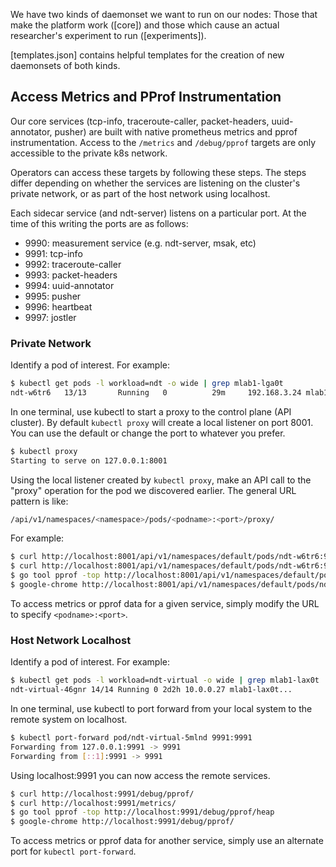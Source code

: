 We have two kinds of daemonset we want to run on our nodes: Those that make the platform work ([core]) and those which cause an actual researcher's experiment to run ([experiments]).

[templates.json] contains helpful templates for the creation of new daemonsets of both kinds.

## Access Metrics and PProf Instrumentation

Our core services (tcp-info, traceroute-caller, packet-headers, uuid-annotator,
pusher) are built with native prometheus metrics and pprof instrumentation.
Access to the `/metrics` and `/debug/pprof` targets are only accessible to the
private k8s network.

Operators can access these targets by following these steps. The steps differ depending on whether the services are listening on the cluster's private network, or as part of the host network using localhost.

Each sidecar service (and ndt-server) listens on a particular port. At the time
of this writing the ports are as follows:

* 9990: measurement service (e.g. ndt-server, msak, etc)
* 9991: tcp-info
* 9992: traceroute-caller
* 9993: packet-headers
* 9994: uuid-annotator
* 9995: pusher
* 9996: heartbeat
* 9997: jostler

### Private Network

Identify a pod of interest. For example:

```sh
$ kubectl get pods -l workload=ndt -o wide | grep mlab1-lga0t
ndt-w6tr6   13/13       Running   0          29m     192.168.3.24 mlab1-lga0t[...]
```

In one terminal, use kubectl to start a proxy to the control plane (API
cluster). By default `kubectl proxy` will create a local listener on port
8001. You can use the default or change the port to whatever you prefer.

```sh
$ kubectl proxy
Starting to serve on 127.0.0.1:8001
```

Using the local listener created by `kubectl proxy`, make an API call to the
"proxy" operation for the pod we discovered earlier. The general URL pattern is
like:

```sh
/api/v1/namespaces/<namespace>/pods/<podname>:<port>/proxy/
```

For example:

```sh
$ curl http://localhost:8001/api/v1/namespaces/default/pods/ndt-w6tr6:9990/proxy/debug/pprof/
$ curl http://localhost:8001/api/v1/namespaces/default/pods/ndt-w6tr6:9995/proxy/metrics
$ go tool pprof -top http://localhost:8001/api/v1/namespaces/default/pods/ndt-w6tr6:9991/proxy/debug/pprof/heap
$ google-chrome http://localhost:8001/api/v1/namespaces/default/pods/ndt-w6tr6:9992/proxy/debug/pprof/
```

To access metrics or pprof data for a given service, simply modify the URL
to specify `<podname>:<port>`.

### Host Network Localhost

Identify a pod of interest. For example:

```sh
$ kubectl get pods -l workload=ndt-virtual -o wide | grep mlab1-lax0t
ndt-virtual-46gnr 14/14 Running 0 2d2h 10.0.0.27 mlab1-lax0t...
```

In one terminal, use kubectl to port forward from your local system to the
remote system on localhost.

```sh
$ kubectl port-forward pod/ndt-virtual-5mlnd 9991:9991
Forwarding from 127.0.0.1:9991 -> 9991
Forwarding from [::1]:9991 -> 9991
```

Using localhost:9991 you can now access the remote services.

```sh
$ curl http://localhost:9991/debug/pprof/
$ curl http://localhost:9991/metrics/
$ go tool pprof -top http://localhost:9991/debug/pprof/heap
$ google-chrome http://localhost:9991/debug/pprof/
```

To access metrics or pprof data for another service, simply use an alternate
port for `kubectl port-forward`.
